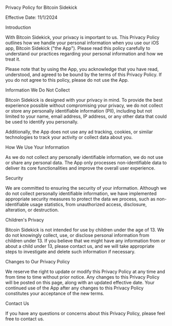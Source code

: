 
Privacy Policy for Bitcoin Sidekick

Effective Date: 11/1/2024

Introduction

With Bitcoin Sidekick, your privacy is important to us. This Privacy Policy outlines how we handle your personal information when you use our iOS app, Bitcoin Sidekick ("the App"). Please read this policy carefully to understand our practices regarding your personal information and how we treat it.

Please note that by using the App, you acknowledge that you have read, understood, and agreed to be bound by the terms of this Privacy Policy. If you do not agree to this policy, please do not use the App.

Information We Do Not Collect

Bitcoin Sidekick is designed with your privacy in mind. To provide the best experience possible without compromising your privacy, we do not collect or store any personally identifiable information (PII), including but not limited to your name, email address, IP address, or any other data that could be used to identify you personally.

Additionally, the App does not use any ad tracking, cookies, or similar technologies to track your activity or collect data about you.

How We Use Your Information

As we do not collect any personally identifiable information, we do not use or share any personal data. The App only processes non-identifiable data to deliver its core functionalities and improve the overall user experience.

Security

We are committed to ensuring the security of your information. Although we do not collect personally identifiable information, we have implemented appropriate security measures to protect the data we process, such as non-identifiable usage statistics, from unauthorized access, disclosure, alteration, or destruction.

Children's Privacy

Bitcoin Sidekick is not intended for use by children under the age of 13. We do not knowingly collect, use, or disclose personal information from children under 13. If you believe that we might have any information from or about a child under 13, please contact us, and we will take appropriate steps to investigate and delete such information if necessary.

Changes to Our Privacy Policy

We reserve the right to update or modify this Privacy Policy at any time and from time to time without prior notice. Any changes to this Privacy Policy will be posted on this page, along with an updated effective date. Your continued use of the App after any changes to this Privacy Policy constitutes your acceptance of the new terms.

Contact Us

If you have any questions or concerns about this Privacy Policy, please feel free to contact us.
